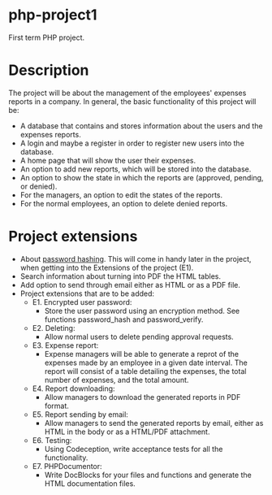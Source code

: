 # php-project1
First term PHP project.

# Description
The project will be about the management of the employees' expenses reports in a company. In general, the basic functionality of this project will be:
- A database that contains and stores information about the users and the expenses reports.
- A login and maybe a register in order to register new users into the database.
- A home page that will show the user their expenses.
- An option to add new reports, which will be stored into the database.
- An option to show the state in which the reports are (approved, pending, or denied).
- For the managers, an option to edit the states of the reports.
- For the normal employees, an option to delete denied reports.

# Project extensions
- About <a href="https://blog.sqlauthority.com/2023/10/20/sql-server-best-practices-for-securely-storing-passwords/#:~:text=Database%20Password%20Hashing%20in%20SQL%20Server&text=INSERT%20INTO%20Users(username%2C%20password_hash,being%20stored%20in%20the%20database.">password hashing</a>. This will come in handy later in the project, when getting into the Extensions of the project (E1).
- Search information about turning into PDF the HTML tables.
- Add option to send through email either as HTML or as a PDF file.
- Project extensions that are to be added:
    - E1. Encrypted user password:
        - Store the user password using an encryption method. See functions password_hash and password_verify.
    - E2. Deleting:
        - Allow normal users to delete pending approval requests.
    - E3. Expense report:
        - Expense managers will be able to generate a reprot of the expenses made by an employee in a given date interval. The report will consist of a table detailing the expenses, the total number of expenses, and the total amount.
    - E4. Report downloading:
        - Allow managers to download the generated reports in PDF format.
    - E5. Report sending by email:
        - Allow managers to send the generated reports by email, either as HTML in the body or as a HTML/PDF attachment.
    - E6. Testing:
        - Using Codeception, write acceptance tests for all the functionality.
    - E7. PHPDocumentor:
        - Write DocBlocks for your files and functions and generate the HTML documentation files.